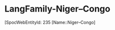 ﻿---
type: LangFamily
tags: 
- Lang_Family
---

# LangFamily-Niger–Congo

[SpocWebEntityId: 235
[Name::Niger–Congo]

